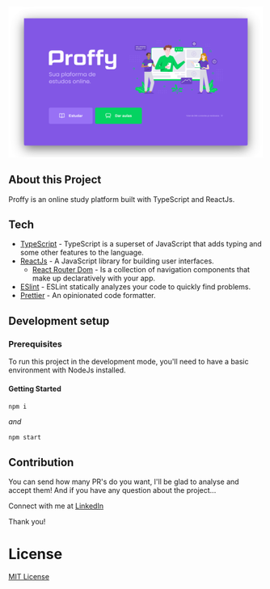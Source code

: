 <img src=".github/thumbnail.png" />

## About this Project

Proffy is an online study platform built with TypeScript and ReactJs.

## Tech

- [TypeScript](https://www.typescriptlang.org) - TypeScript is a superset of JavaScript that adds typing and some other features to the language.
- [ReactJs](https://reactjs.org) - A JavaScript library for building user interfaces.
  - [React Router Dom](https://reactrouter.com/) - Is a collection of navigation components that make up declaratively with your app.
- [ESlint](https://eslint.org) - ESLint statically analyzes your code to quickly find problems.
- [Prettier](https://prettier.io/docs/en/cli.html) - An opinionated code formatter.

## Development setup

### Prerequisites

To run this project in the development mode, you'll need to have a basic environment with NodeJs installed.

#### Getting Started

```
npm i
```

_and_

```
npm start
```

## Contribution

You can send how many PR's do you want, I'll be glad to analyse and accept them! And if you have any question about the project...

Connect with me at [LinkedIn](https://www.linkedin.com/in/fariasmateuss/)

Thank you!

# License

[MIT License](/LICENSE)
